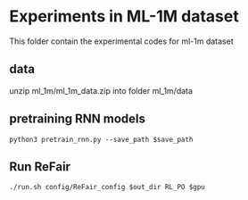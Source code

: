 

# Experiments in ML-1M dataset

This folder contain the experimental codes for ml-1m dataset

## data
unzip ml_1m/ml_1m_data.zip into folder ml_1m/data

## pretraining RNN models

```
python3 pretrain_rnn.py --save_path $save_path 
```

## Run ReFair 

```
./run.sh config/ReFair_config $out_dir RL_PO $gpu

```






